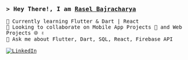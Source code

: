 <!-- Intro  -->
<h3>
        <samp>&gt; Hey There!, I am
                <b><a target="_blank" href="https://alsiam.com">Rasel Bajracharya</a></b>
        </samp>
</h3>

<p>
  <samp>
    🌱 Currently learning Flutter & Dart | React <br>
    👯 Looking to collaborate on Mobile App Projects 📱 and Web Projects 🌐 ✌️ <br>
    💬 Ask me about Flutter, Dart, SQL, React, Firebase API <br><br>
    <a href="https://linkedin.com/in/al-siam" target="_blank">
    <img src="https://img.shields.io/badge/LinkedIn-0077B5?style=for-the-badge&logo=linkedin&logoColor=white" alt="LinkedIn"/>
   </a>
 </samp>
</p>
  

<!--
**theBatman70/theBatman70** is a ✨ _special_ ✨ repository because its `README.md` (this file) appears on your GitHub profile.

Here are some ideas to get you started:

- 🔭 I’m currently working on ...
- 🌱 I’m currently learning ...
- 👯 I’m looking to collaborate on ...
- 🤔 I’m looking for help with ...
- 💬 Ask me about ...
- 📫 How to reach me: ...
- 😄 Pronouns: ...
- ⚡ Fun fact: ...
-->

